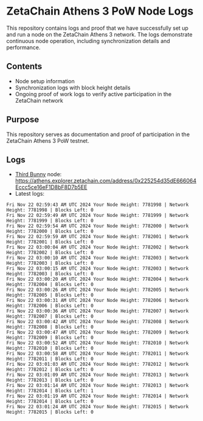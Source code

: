 # ZetaChain Athens 3 PoW Node Logs
This repository contains logs and proof that we have successfully set up and run a node on the ZetaChain Athens 3 network. The logs demonstrate continuous node operation, including synchronization details and performance.

## Contents
- Node setup information
- Synchronization logs with block height details
- Ongoing proof of work logs to verify active participation in the ZetaChain network

## Purpose
This repository serves as documentation and proof of participation in the ZetaChain Athens 3 PoW testnet.

## Logs

- [Third Bunny](https://thirdbunny.xyz/) node: https://athens.explorer.zetachain.com/address/0x225254d35dE666064Eccc5ce16eF1D8bF8D7b5EE
- Latest logs:
```
Fri Nov 22 02:59:43 AM UTC 2024 Your Node Height: 7781998 | Network Height: 7781998 | Blocks Left: 0
Fri Nov 22 02:59:49 AM UTC 2024 Your Node Height: 7781999 | Network Height: 7781999 | Blocks Left: 0
Fri Nov 22 02:59:54 AM UTC 2024 Your Node Height: 7782000 | Network Height: 7782000 | Blocks Left: 0
Fri Nov 22 02:59:59 AM UTC 2024 Your Node Height: 7782001 | Network Height: 7782001 | Blocks Left: 0
Fri Nov 22 03:00:04 AM UTC 2024 Your Node Height: 7782002 | Network Height: 7782002 | Blocks Left: 0
Fri Nov 22 03:00:10 AM UTC 2024 Your Node Height: 7782003 | Network Height: 7782003 | Blocks Left: 0
Fri Nov 22 03:00:15 AM UTC 2024 Your Node Height: 7782003 | Network Height: 7782003 | Blocks Left: 0
Fri Nov 22 03:00:20 AM UTC 2024 Your Node Height: 7782004 | Network Height: 7782004 | Blocks Left: 0
Fri Nov 22 03:00:26 AM UTC 2024 Your Node Height: 7782005 | Network Height: 7782005 | Blocks Left: 0
Fri Nov 22 03:00:31 AM UTC 2024 Your Node Height: 7782006 | Network Height: 7782006 | Blocks Left: 0
Fri Nov 22 03:00:36 AM UTC 2024 Your Node Height: 7782007 | Network Height: 7782007 | Blocks Left: 0
Fri Nov 22 03:00:42 AM UTC 2024 Your Node Height: 7782008 | Network Height: 7782008 | Blocks Left: 0
Fri Nov 22 03:00:47 AM UTC 2024 Your Node Height: 7782009 | Network Height: 7782009 | Blocks Left: 0
Fri Nov 22 03:00:52 AM UTC 2024 Your Node Height: 7782010 | Network Height: 7782010 | Blocks Left: 0
Fri Nov 22 03:00:58 AM UTC 2024 Your Node Height: 7782011 | Network Height: 7782011 | Blocks Left: 0
Fri Nov 22 03:01:03 AM UTC 2024 Your Node Height: 7782012 | Network Height: 7782012 | Blocks Left: 0
Fri Nov 22 03:01:09 AM UTC 2024 Your Node Height: 7782013 | Network Height: 7782013 | Blocks Left: 0
Fri Nov 22 03:01:14 AM UTC 2024 Your Node Height: 7782013 | Network Height: 7782014 | Blocks Left: 1
Fri Nov 22 03:01:19 AM UTC 2024 Your Node Height: 7782014 | Network Height: 7782014 | Blocks Left: 0
Fri Nov 22 03:01:24 AM UTC 2024 Your Node Height: 7782015 | Network Height: 7782015 | Blocks Left: 0
```
